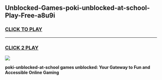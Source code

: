 
## Unblocked-Games-poki-unblocked-at-school-Play-Free-a8u9i
<h3>
<a href="https://premium76.site?title=poki-unblocked-at-school&ref=18A">CLICK TO PLAY</a></h3>
<hr>

<h3>
<a href="https://premium76.site?title=poki-unblocked-at-school&ref=18A">CLICK 2 PLAY</a>
  
</h3>

<a href="https://premium76.site?title=poki-unblocked-at-school&ref=18A"><img src="https://clearcache.store/games.png"></a>


**poki-unblocked-at-school games unblocked: Your Gateway to Fun and Accessible Online Gaming**
